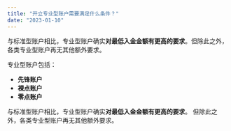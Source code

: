 ```yaml
---
title: "开立专业型账户需要满足什么条件？"
date: "2023-01-10"
---
```


<Ads></Ads> 

与标准型账户相比，专业型账户确实**对最低入金金额有更高的要求**。但除此之外，各类专业型账户再无其他额外要求。

专业型账户包括：

- **先锋账户**
- **裸点账户**
- **零点账户**

与标准型账户相比，专业型账户确实**对最低入金金额有更高的要求**。 但除此之外，各类专业型账户再无其他额外要求。
